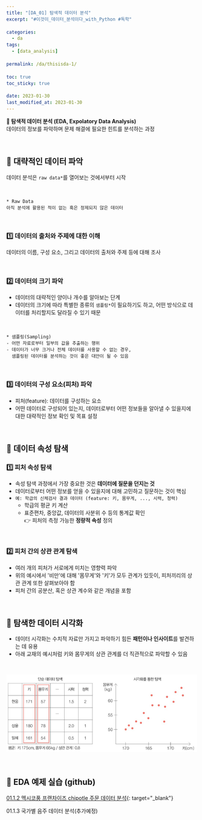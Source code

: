 ```yaml
---
title: "[DA_01] 탐색적 데이터 분석"
excerpt: "#이것이_데이터_분석이다_with_Python #독학"

categories:
  - da
tags:
  - [data_analysis]

permalink: /da/thisisda-1/

toc: true
toc_sticky: true

date: 2023-01-30
last_modified_at: 2023-01-30
---
```


**🧐 탐색적 데이터 분석 (EDA, Expolatory Data Analysis)**  
데이터의 정보를 파악하며 문제 해결에 필요한 힌트를 분석하는 과정

<br>

## 🚀 대략적인 데이터 파악

데이터 분석은 `raw data*`를 열어보는 것에서부터 시작  

<br>

```
* Raw Data  
아직 분석에 활용된 적이 없는 혹은 정제되지 않은 데이터  
```

<br>

### 1️⃣ 데이터의 출처와 주제에 대한 이해  
   데이터의 이름, 구성 요소, 그리고 데이터의 출처와 주제 등에 대해 조사

<br>

### 2️⃣ 데이터의 크기 파악  
  - 데이터의 대략적인 양이나 개수를 알아보는 단계  
  - 데이터의 크기에 따라 특별한 종류의 `샘플링*`이 필요하기도 하고, 어떤 방식으로 데이터를 처리할지도 달라질 수 있기 때문
  
<br>

```
* 샘플링(Sampling)  
- 어떤 자료로부터 일부의 값을 추출하는 행위
- 데이터가 너무 크거나 전체 데이터를 사용할 수 없는 경우, 
  샘플링된 데이터를 분석하는 것이 좋은 대안이 될 수 있음
```

<br>

### 3️⃣ 데이터의 구성 요소(피처) 파악
- 피처(feature): 데이터를 구성하는 요소
- 어떤 데이터로 구성되어 있는지, 데이터로부터 어떤 정보들을 알아낼 수 있을지에 대한 대략적인 정보 확인 및 목표 설정

<br>


## 🚀 데이터 속성 탐색

### 1️⃣ 피처 속성 탐색

- 속성 탐색 과정에서 가장 중요한 것은 **데이터에 질문을 던지는 것**
- 데이터로부터 어떤 정보를 얻을 수 있을지에 대해 고민하고 질문하는 것이 핵심
- `예: 학급의 신체검사 결과 데이터 (feature: 키, 몸무게, ..., 시력, 청력)`
  - 학급의 평균 키 계산
  - 표준편차, 중앙값, 데이터의 사분위 수 등의 통계값 확인  
    👉 피처의 측정 가능한 **정량적 속성** 정의

<br>

### 2️⃣ 피처 간의 상관 관계 탐색

- 여러 개의 피처가 서로에게 미치는 영향력 파악
- 위의 예시에서 '비만'에 대해 '몸무게'와 '키'가 모두 관계가 있듯이, 피처끼리의 상관 관계 또한 살펴보아야 함
- 피처 간의 공분산, 혹은 상관 계수와 같은 개념을 포함

<br>

## 🚀 탐색한 데이터 시각화

- 데이터 시각화는 수치적 자료만 가지고 파악하기 힘든 **패턴이나 인사이트**를 발견하는 데 유용
- 아래 교재의 예시처럼 키와 몸무게의 상관 관계를 더 직관적으로 파악할 수 있음

<br>

![img.png](../assets/images/posts_img/thisisda/img.png)

<br>

## 🚀 EDA 예제 실습 (github)

[01.1.2 멕시코풍 프랜차이즈 chipotle 주문 데이터 분석](https://github.com/eseulLee/python-data-anlysis/blob/b5b91dc5e994f02814869c022f6fcb9de9c3ef4a/01.1.2%20%EB%A9%95%EC%8B%9C%EC%BD%94%ED%92%8D%20%ED%94%84%EB%9E%9C%EC%B0%A8%EC%9D%B4%EC%A6%88%20chipotle%20%EC%A3%BC%EB%AC%B8%20%EB%8D%B0%EC%9D%B4%ED%84%B0%20%EB%B6%84%EC%84%9D.ipynb){: target="_blank"}  

01.1.3 국가별 음주 데이터 분석(추가예정)

<br><br>
